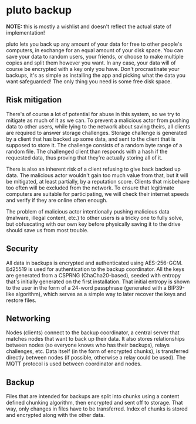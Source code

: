 # pluto backup

**NOTE:** this is mostly a wishlist and doesn't reflect the actual state of implementation!

pluto lets you back up any amount of your data for free to other people's computers, in exchange for an equal amount of your disk space. You can save your data to random users, your friends, or choose to make multiple copies and split them however you want. In any case, your data will of course be encrypted with a key only you have. Don't procrastinate your backups, it's as simple as installing the app and picking what the data you want safeguarded! The only thing you need is some free disk space.

## Risk mitigation
There's of course a lot of potential for abuse in this system, so we try to mitigate as much of it as we can. To prevent a malicious actor from pushing data to other users, while lying to the network about saving theirs, all clients are required to answer storage challenges. Storage challenge is generated by a client that has backed up some data, and sent to the client that is supposed to store it. The challenge consists of a random byte range of a random file. The challenged client than responds with a hash if the requested data, thus proving that they're actually storing all of it.

There is also an inherent risk of a client refusing to give back backed up data. The malicious actor wouldn't gain too much value from that, but it will be mitigated, at least partially, by a reputation score. Clients that misbehave too often will be excluded from the network. To ensure that legitimate computers are suitable for participating, we will check their internet speeds and verify if they are online often enough.

The problem of malicious actor intentionally pushing malicious data (malware, illegal content, etc.) to other users is a tricky one to fully solve, but obfuscating with our own key before physically saving it to the drive should save us from most trouble.

## Security
All data in backups is encrypted and authenticated using AES-256-GCM. Ed25519 is used for authentication to the backup coordinator. All the keys are generated from a CSPRNG (ChaCha20-based), seeded with entropy that's initially generated on the first installation. That initial entropy is shown to the user in the form of a 24-word passphrase (generated with a BIP39-like algorithm), which serves as a simple way to later recover the keys and restore files.

## Networking
Nodes (clients) connect to the backup coordinator, a central server that matches nodes that want to back up their data. It also stores relationships between nodes (so everyone knows who has their backups), relays challenges, etc. Data itself (in the form of encrypted chunks), is transferred directly between nodes (if possible, otherwise a relay could be used). The MQTT protocol is used between coordinator and nodes.

## Backup
Files that are intended for backups are split into chunks using a content defined chunking algorithm, then encrypted and sent off to storage. That way, only changes in files have to be transferred. Index of chunks is stored and encrypted along with the other data.
